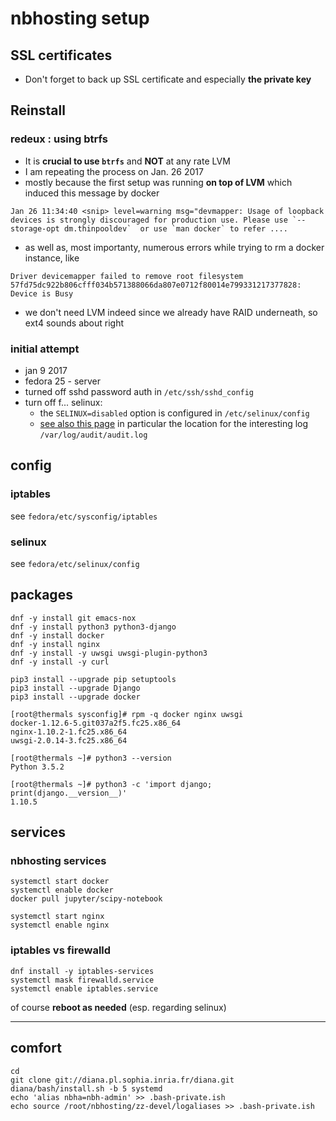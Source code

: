 # nbhosting setup

## SSL certificates

* Don't forget to back up SSL certificate and especially **the private key**

## Reinstall

### redeux : using btrfs

* It is **crucial to use `btrfs`** and **NOT** at any rate LVM
* I am repeating the process on Jan. 26 2017
* mostly because the first setup was running **on top of LVM** which induced this message by docker

```
Jan 26 11:34:40 <snip> level=warning msg="devmapper: Usage of loopback devices is strongly discouraged for production use. Please use `--storage-opt dm.thinpooldev`  or use `man docker` to refer ....
```

* as well as, most importanty, numerous errors while trying to rm a docker instance, like 

```
Driver devicemapper failed to remove root filesystem 57fd75dc922b806cfff034b571388066da807e0712f80014e799331217377828: Device is Busy
```

* we don't need LVM indeed since we already have RAID underneath, so ext4 sounds about right

### initial attempt
* jan 9 2017
* fedora 25 - server
* turned off sshd password auth in `/etc/ssh/sshd_config`
* turn off f... selinux: 
  * the `SELINUX=disabled` option is configured in `/etc/selinux/config`
  * [see also this page](http://stackoverflow.com/questions/26334526/nginx-cant-access-a-uwsgi-unix-socket-on-centos-7) in particular the location for the interesting log `/var/log/audit/audit.log`


## config

### iptables

see `fedora/etc/sysconfig/iptables`

### selinux

see `fedora/etc/selinux/config`

## packages

```
dnf -y install git emacs-nox
dnf -y install python3 python3-django
dnf -y install docker
dnf -y install nginx
dnf -y install -y uwsgi uwsgi-plugin-python3
dnf -y install -y curl

pip3 install --upgrade pip setuptools
pip3 install --upgrade Django
pip3 install --upgrade docker
```

```
[root@thermals sysconfig]# rpm -q docker nginx uwsgi
docker-1.12.6-5.git037a2f5.fc25.x86_64
nginx-1.10.2-1.fc25.x86_64
uwsgi-2.0.14-3.fc25.x86_64

[root@thermals ~]# python3 --version
Python 3.5.2

[root@thermals ~]# python3 -c 'import django; print(django.__version__)'
1.10.5

```

## services

### nbhosting services

```
systemctl start docker
systemctl enable docker
docker pull jupyter/scipy-notebook

systemctl start nginx
systemctl enable nginx
```

### iptables vs firewalld

```
dnf install -y iptables-services
systemctl mask firewalld.service
systemctl enable iptables.service
```

of course **reboot as needed** (esp. regarding selinux)

****

## comfort

```
cd
git clone git://diana.pl.sophia.inria.fr/diana.git
diana/bash/install.sh -b 5 systemd
echo 'alias nbha=nbh-admin' >> .bash-private.ish
echo source /root/nbhosting/zz-devel/logaliases >> .bash-private.ish
```
